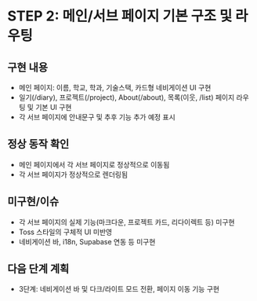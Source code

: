 # STEP 2: 메인/서브 페이지 기본 구조 및 라우팅

## 구현 내용

- 메인 페이지: 이름, 학교, 학과, 기술스택, 카드형 네비게이션 UI 구현
- 일기(/diary), 프로젝트(/project), About(/about), 목록(이웃, /list) 페이지 라우팅 및 기본 UI 구현
- 각 서브 페이지에 안내문구 및 추후 기능 추가 예정 표시

## 정상 동작 확인

- 메인 페이지에서 각 서브 페이지로 정상적으로 이동됨
- 각 서브 페이지가 정상적으로 렌더링됨

## 미구현/이슈

- 각 서브 페이지의 실제 기능(마크다운, 프로젝트 카드, 리다이렉트 등) 미구현
- Toss 스타일의 구체적 UI 미반영
- 네비게이션 바, i18n, Supabase 연동 등 미구현

## 다음 단계 계획

- 3단계: 네비게이션 바 및 다크/라이트 모드 전환, 페이지 이동 기능 구현
